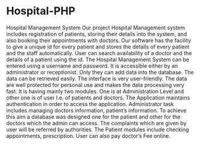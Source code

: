 # Hospital-PHP
Hospital Management System
Our project Hospital Management system includes registration of patients, storing their
details into the system, and also booking their appointments with doctors.
Our software has the facility to give a unique id for every patient and stores the details
of every patient and the staff automatically. User can search availability of a doctor and
the details of a patient using the id. The Hospital Management
System can be entered using a username and password. It is accessible either by an
administrator or receptionist. Only they can add data into the database. The data can be
retrieved easily. The interface is very user-friendly. The data are well protected for
personal use and makes the data processing very fast.
It is having mainly two modules. One is at Administration Level and other one is of user
I.e. of patients and doctors. The Application maintains authentication in order to access
the application. Administrator task includes managing doctors information, patient’s
information. To achieve this aim a database was designed one for the patient and other
for the doctors which the admin can access. The complaints which are given by user will
be referred by authorities.
The Patient modules include checking appointments, prescription. User can also pay
doctor’s Fee online.
